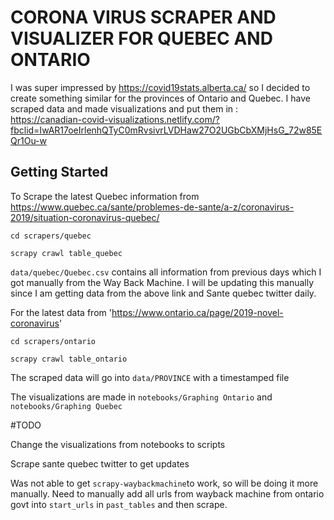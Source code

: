 # CORONA VIRUS SCRAPER AND VISUALIZER FOR QUEBEC AND ONTARIO

I was super impressed by https://covid19stats.alberta.ca/ so I decided to create something similar for the provinces of Ontario and Quebec. I have scraped data and made visualizations and put them in :  
https://canadian-covid-visualizations.netlify.com/?fbclid=IwAR17oeIrlenhQTyC0mRvsivrLVDHaw27O2UGbCbXMjHsG_72w85EQr1Ou-w

## Getting Started 

To Scrape the latest Quebec information from https://www.quebec.ca/sante/problemes-de-sante/a-z/coronavirus-2019/situation-coronavirus-quebec/

`cd scrapers/quebec`

`scrapy crawl table_quebec`

`data/quebec/Quebec.csv` contains all information from previous days which I got manually from the Way Back Machine. I will be updating this manually since I am getting data from the above link and Sante quebec twitter daily. 


For the latest data from 'https://www.ontario.ca/page/2019-novel-coronavirus'

`cd scrapers/ontario`

`scrapy crawl table_ontario`

The scraped data will go into `data/PROVINCE` with a timestamped file




The visualizations are made in `notebooks/Graphing Ontario` and `notebooks/Graphing Quebec`

#TODO

Change the visualizations from notebooks to scripts

Scrape sante quebec twitter to get updates 

Was not able to get `scrapy-waybackmachine`to work, so will be doing it more manually. Need to manually add all urls from wayback machine from ontario govt into `start_urls` in `past_tables` and then scrape. 


